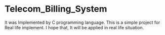 # Telecom_Billing_System
It was Implemented by C programming language. This is a simple project for Real life implement. I hope that, It will be applied in real life situation.

